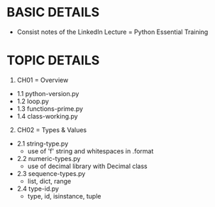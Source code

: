 # BASIC DETAILS
- Consist notes of the LinkedIn Lecture = Python Essential Training

# TOPIC DETAILS
1. CH01 = Overview
- 1.1 python-version.py
- 1.2 loop.py
- 1.3 functions-prime.py
- 1.4 class-working.py
2. CH02 = Types & Values
  - 2.1 string-type.py
    - use of 'f' string and whitespaces in .format
  - 2.2 numeric-types.py
    - use of decimal library with Decimal class
  - 2.3 sequence-types.py
    - list, dict, range
  - 2.4 type-id.py
    - type, id, isinstance, tuple
